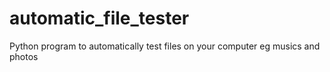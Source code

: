 # automatic_file_tester
Python program to automatically test files on your computer eg musics and photos
